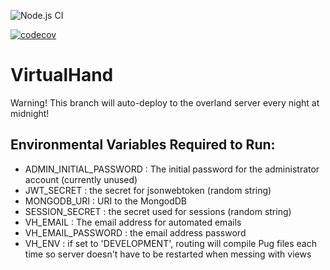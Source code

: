 ![Node.js CI](https://github.com/samgoldman/VirtualHand/workflows/Node.js%20CI/badge.svg?branch=master)

[![codecov](https://codecov.io/gh/samgoldman/VirtualHand/branch/master/graph/badge.svg)](https://codecov.io/gh/samgoldman/VirtualHand)

# VirtualHand

Warning! This branch will auto-deploy to the overland server every night at midnight!

## Environmental Variables Required to Run:
- ADMIN_INITIAL_PASSWORD : The initial password for the administrator account (currently unused)
- JWT_SECRET : the secret for jsonwebtoken (random string)
- MONGODB_URI : URI to the MongodDB
- SESSION_SECRET : the secret used for sessions (random string)
- VH_EMAIL : The email address for automated emails
- VH_EMAIL_PASSWORD : the email address password
- VH_ENV : if set to 'DEVELOPMENT', routing will compile Pug files each time so server doesn't have to be restarted when messing with views
